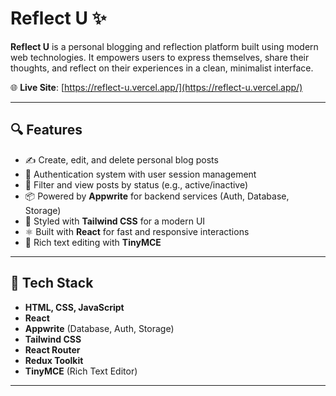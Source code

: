 # Reflect U ✨

**Reflect U** is a personal blogging and reflection platform built using modern web technologies. It empowers users to express themselves, share their thoughts, and reflect on their experiences in a clean, minimalist interface.

🌐 **Live Site**: [https://reflect-u.vercel.app/](https://reflect-u.vercel.app/)

---

## 🔍 Features

- ✍️ Create, edit, and delete personal blog posts  
- 🔐 Authentication system with user session management  
- 🧠 Filter and view posts by status (e.g., active/inactive)  
- 📦 Powered by **Appwrite** for backend services (Auth, Database, Storage)  
- 💅 Styled with **Tailwind CSS** for a modern UI  
- ⚛️ Built with **React** for fast and responsive interactions  
- 📝 Rich text editing with **TinyMCE**

---

## 🚀 Tech Stack

- **HTML, CSS, JavaScript**  
- **React**  
- **Appwrite** (Database, Auth, Storage)  
- **Tailwind CSS**  
- **React Router**  
- **Redux Toolkit**  
- **TinyMCE** (Rich Text Editor)

---
